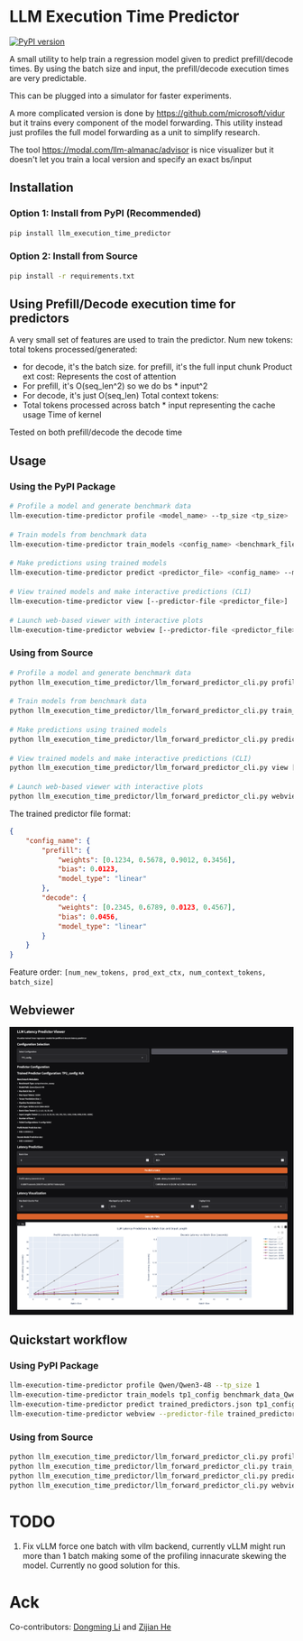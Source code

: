 # LLM Execution Time Predictor

[![PyPI version](https://img.shields.io/pypi/v/llm-execution-time-predictor.svg)](https://pypi.org/project/llm-execution-time-predictor/)

A small utility to help train a regression model given to predict prefill/decode times. 
By using the batch size and input, the prefill/decode execution times are very predictable.

This can be plugged into a simulator for faster experiments.

A more complicated version is done by https://github.com/microsoft/vidur but it trains every component of the model forwarding. This utility instead just profiles the full model forwarding as a unit to simplify research.

The tool https://modal.com/llm-almanac/advisor is nice visualizer but it doesn't let you train a local version and specify an exact bs/input

## Installation

### Option 1: Install from PyPI (Recommended)
```bash
pip install llm_execution_time_predictor
```

### Option 2: Install from Source
```bash
pip install -r requirements.txt
```

## Using Prefill/Decode execution time for predictors
A very small set of features are used to train the predictor.
Num new tokens: total tokens processed/generated:
- for decode, it's the batch size. for prefill, it's the full input chunk
Product ext cost: Represents the cost of attention
- For prefill, it's O(seq_len^2) so we do bs * input^2
- For decode, it's just O(seq_len)
Total context tokens: 
- Total tokens processed across batch * input representing the cache usage
Time of kernel

Tested on both prefill/decode the decode time 

## Usage

### Using the PyPI Package
```bash
# Profile a model and generate benchmark data
llm-execution-time-predictor profile <model_name> --tp_size <tp_size>

# Train models from benchmark data
llm-execution-time-predictor train_models <config_name> <benchmark_file> [--predictor-file <output_file>]

# Make predictions using trained models
llm-execution-time-predictor predict <predictor_file> <config_name> --mode <prefill/decode> --bs <batch_size> --input-len <input_length>

# View trained models and make interactive predictions (CLI)
llm-execution-time-predictor view [--predictor-file <predictor_file>]

# Launch web-based viewer with interactive plots
llm-execution-time-predictor webview [--predictor-file <predictor_file>] [--host <host>] [--port <port>]
```

### Using from Source
```bash
# Profile a model and generate benchmark data
python llm_execution_time_predictor/llm_forward_predictor_cli.py profile <model_name> --tp_size <tp_size>

# Train models from benchmark data
python llm_execution_time_predictor/llm_forward_predictor_cli.py train_models <config_name> <benchmark_file> [--predictor-file <output_file>]

# Make predictions using trained models
python llm_execution_time_predictor/llm_forward_predictor_cli.py predict <predictor_file> <config_name> --mode <prefill/decode> --bs <batch_size> --input-len <input_length>

# View trained models and make interactive predictions (CLI)
python llm_execution_time_predictor/llm_forward_predictor_cli.py view [--predictor-file <predictor_file>]

# Launch web-based viewer with interactive plots
python llm_execution_time_predictor/llm_forward_predictor_cli.py webview [--predictor-file <predictor_file>] [--host <host>] [--port <port>]
```

The trained predictor file format:
```json
{
    "config_name": {
        "prefill": {
            "weights": [0.1234, 0.5678, 0.9012, 0.3456],
            "bias": 0.0123,
            "model_type": "linear"
        },
        "decode": {
            "weights": [0.2345, 0.6789, 0.0123, 0.4567],
            "bias": 0.0456,
            "model_type": "linear"
        }
    }
}
```

Feature order: `[num_new_tokens, prod_ext_ctx, num_context_tokens, batch_size]`

## Webviewer
![Web Viewer](webview_demo.png)

## Quickstart workflow

### Using PyPI Package
```bash
llm-execution-time-predictor profile Qwen/Qwen3-4B --tp_size 1
llm-execution-time-predictor train_models tp1_config benchmark_data_Qwen_Qwen3-4B_TP_1_PP_1.json --predictor-file trained_predictors.json
llm-execution-time-predictor predict trained_predictors.json tp1_config --mode decode --bs 8 --input-len 1024
llm-execution-time-predictor webview --predictor-file trained_predictors.json
```

### Using from Source
```bash
python llm_execution_time_predictor/llm_forward_predictor_cli.py profile Qwen/Qwen3-4B --tp_size 1
python llm_execution_time_predictor/llm_forward_predictor_cli.py train_models tp1_config benchmark_data_Qwen_Qwen3-4B_TP_1_PP_1.json --predictor-file trained_predictors.json
python llm_execution_time_predictor/llm_forward_predictor_cli.py predict trained_predictors.json tp1_config --mode decode --bs 8 --input-len 1024
python llm_execution_time_predictor/llm_forward_predictor_cli.py webview --predictor-file trained_predictors.json
```

# TODO
1. Fix vLLM force one batch
with vllm backend, currently vLLM might run more than 1 batch making some of the profiling innacurate skewing the model. Currently no good solution for this. 

# Ack
Co-contributors: [Dongming Li](https://github.com/dongmingli-Ben) and [Zijian He](https://github.com/jiange91)
